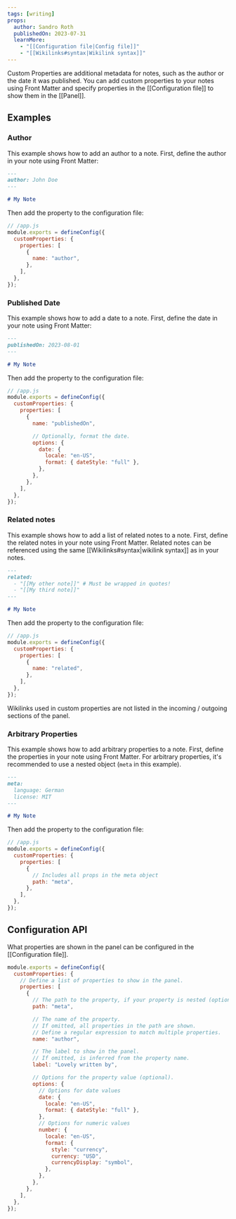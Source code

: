 ```yaml
---
tags: [writing]
props:
  author: Sandro Roth
  publishedOn: 2023-07-31
  learnMore:
    - "[[Configuration file|Config file]]"
    - "[[Wikilinks#syntax|Wikilink syntax]]"
---
```


Custom Properties are additional metadata for notes, such as the author or the date it was published.
You can add custom properties to your notes using Front Matter and specify properties in the [[Configuration file]] to show them in the [[Panel]].

## Examples

### Author

This example shows how to add an author to a note. First, define the author in your note using Front Matter:

```md
---
author: John Doe
---

# My Note
```

Then add the property to the configuration file:

```js
// /app.js
module.exports = defineConfig({
  customProperties: {
    properties: [
      {
        name: "author",
      },
    ],
  },
});
```

### Published Date

This example shows how to add a date to a note. First, define the date in your note using Front Matter:

```md
---
publishedOn: 2023-08-01
---

# My Note
```

Then add the property to the configuration file:

```js
// /app.js
module.exports = defineConfig({
  customProperties: {
    properties: [
      {
        name: "publishedOn",

        // Optionally, format the date.
        options: {
          date: {
            locale: "en-US",
            format: { dateStyle: "full" },
          },
        },
      },
    ],
  },
});
```

### Related notes

This example shows how to add a list of related notes to a note. First, define the related notes in your note using Front Matter.
Related notes can be referenced using the same [[Wikilinks#syntax|wikilink syntax]] as in your notes.

```md
---
related:
  - "[[My other note]]" # Must be wrapped in quotes!
  - "[[My third note]]"
---

# My Note
```

Then add the property to the configuration file:

```js
// /app.js
module.exports = defineConfig({
  customProperties: {
    properties: [
      {
        name: "related",
      },
    ],
  },
});
```

Wikilinks used in custom properties are not listed in the incoming / outgoing sections of the panel.

### Arbitrary Properties

This example shows how to add arbitrary properties to a note. First, define the properties in your note using Front Matter.
For arbitrary properties, it's recommended to use a nested object (`meta` in this example).

```md
---
meta:
  language: German
  license: MIT
---

# My Note
```

Then add the property to the configuration file:

```js
// /app.js
module.exports = defineConfig({
  customProperties: {
    properties: [
      {
        // Includes all props in the meta object
        path: "meta",
      },
    ],
  },
});
```

## Configuration API

What properties are shown in the panel can be configured in the [[Configuration file]].

```js
module.exports = defineConfig({
  customProperties: {
    // Define a list of properties to show in the panel.
    properties: [
      {
        // The path to the property, if your property is nested (optional).
        path: "meta",

        // The name of the property.
        // If omitted, all properties in the path are shown.
        // Define a regular expression to match multiple properties.
        name: "author",

        // The label to show in the panel.
        // If omitted, is inferred from the property name.
        label: "Lovely written by",

        // Options for the property value (optional).
        options: {
          // Options for date values
          date: {
            locale: "en-US",
            format: { dateStyle: "full" },
          },
          // Options for numeric values
          number: {
            locale: "en-US",
            format: {
              style: "currency",
              currency: "USD",
              currencyDisplay: "symbol",
            },
          },
        },
      },
    ],
  },
});
```
